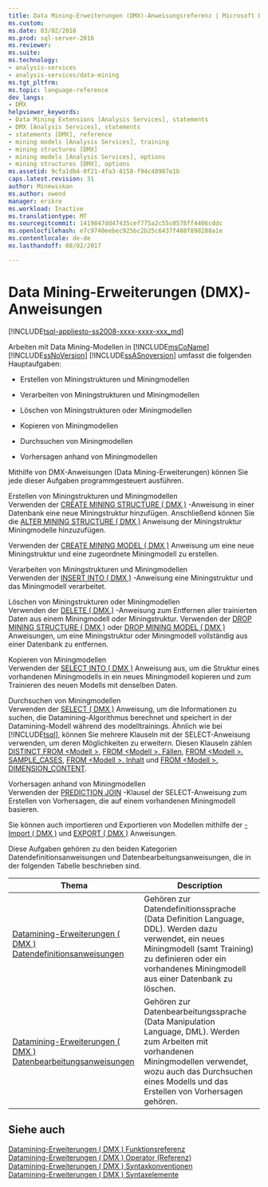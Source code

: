 ```yaml
---
title: Data Mining-Erweiterungen (DMX)-Anweisungsreferenz | Microsoft Docs
ms.custom: 
ms.date: 03/02/2016
ms.prod: sql-server-2016
ms.reviewer: 
ms.suite: 
ms.technology:
- analysis-services
- analysis-services/data-mining
ms.tgt_pltfrm: 
ms.topic: language-reference
dev_langs:
- DMX
helpviewer_keywords:
- Data Mining Extensions [Analysis Services], statements
- DMX [Analysis Services], statements
- statements [DMX], reference
- mining models [Analysis Services], training
- mining structures [DMX]
- mining models [Analysis Services], options
- mining structures [DMX], options
ms.assetid: 9cfa1db4-0f21-4fa3-8158-f94c48987e1b
caps.latest.revision: 31
author: Minewiskan
ms.author: owend
manager: erikre
ms.workload: Inactive
ms.translationtype: MT
ms.sourcegitcommit: 1419847dd47435cef775a2c55c0578ff4406cddc
ms.openlocfilehash: e7c9740eebec925bc2b25c6437f488f898288a1e
ms.contentlocale: de-de
ms.lasthandoff: 08/02/2017

---
```

# <a name="data-mining-extensions-dmx-statements"></a>Data Mining-Erweiterungen (DMX)-Anweisungen
[!INCLUDE[tsql-appliesto-ss2008-xxxx-xxxx-xxx_md](../includes/tsql-appliesto-ss2008-xxxx-xxxx-xxx-md.md)]

  Arbeiten mit Data Mining-Modellen in [!INCLUDE[msCoName](../includes/msconame-md.md)] [!INCLUDE[ssNoVersion](../includes/ssnoversion-md.md)] [!INCLUDE[ssASnoversion](../includes/ssasnoversion-md.md)] umfasst die folgenden Hauptaufgaben:  
  
-   Erstellen von Miningstrukturen und Miningmodellen  
  
-   Verarbeiten von Miningstrukturen und Miningmodellen  
  
-   Löschen von Miningstrukturen oder Miningmodellen  
  
-   Kopieren von Miningmodellen  
  
-   Durchsuchen von Miningmodellen  
  
-   Vorhersagen anhand von Miningmodellen  
  
 Mithilfe von DMX-Anweisungen (Data Mining-Erweiterungen) können Sie jede dieser Aufgaben programmgesteuert ausführen.  
  
 Erstellen von Miningstrukturen und Miningmodellen  
 Verwenden der [CREATE MINING STRUCTURE &#40; DMX &#41;](../dmx/create-mining-structure-dmx.md) -Anweisung in einer Datenbank eine neue Miningstruktur hinzufügen. Anschließend können Sie die [ALTER MINING STRUCTURE &#40; DMX &#41;](../dmx/alter-mining-structure-dmx.md) Anweisung der Miningstruktur Miningmodelle hinzuzufügen.  
  
 Verwenden der [CREATE MINING MODEL &#40; DMX &#41;](../dmx/create-mining-model-dmx.md) Anweisung um eine neue Miningstruktur und eine zugeordnete Miningmodell zu erstellen.  
  
 Verarbeiten von Miningstrukturen und Miningmodellen  
 Verwenden der [INSERT INTO &#40; DMX &#41;](../dmx/insert-into-dmx.md) -Anweisung eine Miningstruktur und das Miningmodell verarbeitet.  
  
 Löschen von Miningstrukturen oder Miningmodellen  
 Verwenden der [DELETE &#40; DMX &#41;](../dmx/delete-dmx.md) -Anweisung zum Entfernen aller trainierten Daten aus einem Miningmodell oder Miningstruktur. Verwenden der [DROP MINING STRUCTURE &#40; DMX &#41;](../dmx/drop-mining-structure-dmx.md) oder [DROP MINING MODEL &#40; DMX &#41;](../dmx/drop-mining-model-dmx.md) Anweisungen, um eine Miningstruktur oder Miningmodell vollständig aus einer Datenbank zu entfernen.  
  
 Kopieren von Miningmodellen  
 Verwenden der [SELECT INTO &#40; DMX &#41;](../dmx/select-into-dmx.md) Anweisung aus, um die Struktur eines vorhandenen Miningmodells in ein neues Miningmodell kopieren und zum Trainieren des neuen Modells mit denselben Daten.  
  
 Durchsuchen von Miningmodellen  
 Verwenden der [SELECT &#40; DMX &#41;](../dmx/select-dmx.md) Anweisung, um die Informationen zu suchen, die Datamining-Algorithmus berechnet und speichert in der Datamining-Modell während des modelltrainings. Ähnlich wie bei [!INCLUDE[tsql](../includes/tsql-md.md)], können Sie mehrere Klauseln mit der SELECT-Anweisung verwenden, um deren Möglichkeiten zu erweitern. Diesen Klauseln zählen [DISTINCT FROM \<Modell >](../dmx/select-distinct-from-model-dmx.md), [FROM \<Modell >. Fällen](../dmx/select-from-model-cases-dmx.md), [FROM \<Modell >. SAMPLE_CASES](../dmx/select-from-model-sample-cases-dmx.md), [FROM \<Modell >. Inhalt](../dmx/select-from-model-content-dmx.md) und [FROM \<Modell >. DIMENSION_CONTENT](../dmx/select-from-model-dimension-content-dmx.md).  
  
 Vorhersagen anhand von Miningmodellen  
 Verwenden der [PREDICTION JOIN](../dmx/select-from-model-prediction-join-dmx.md) -Klausel der SELECT-Anweisung zum Erstellen von Vorhersagen, die auf einem vorhandenen Miningmodell basieren.  
  
 Sie können auch importieren und Exportieren von Modellen mithilfe der [-Import &#40; DMX &#41;](../dmx/import-dmx.md) und [EXPORT &#40; DMX &#41;](../dmx/export-dmx.md) Anweisungen.  
  
 Diese Aufgaben gehören zu den beiden Kategorien Datendefinitionsanweisungen und Datenbearbeitungsanweisungen, die in der folgenden Tabelle beschrieben sind.  
  
|Thema|Description|  
|-----------|-----------------|  
|[Datamining-Erweiterungen &#40; DMX &#41; Datendefinitionsanweisungen](../dmx/dmx-statements-data-definition.md)|Gehören zur Datendefinitionssprache (Data Definition Language, DDL). Werden dazu verwendet, ein neues Miningmodell (samt Training) zu definieren oder ein vorhandenes Miningmodell aus einer Datenbank zu löschen.|  
|[Datamining-Erweiterungen &#40; DMX &#41; Datenbearbeitungsanweisungen](../dmx/dmx-statements-data-manipulation.md)|Gehören zur Datenbearbeitungssprache (Data Manipulation Language, DML). Werden zum Arbeiten mit vorhandenen Miningmodellen verwendet, wozu auch das Durchsuchen eines Modells und das Erstellen von Vorhersagen gehören.|  
  
## <a name="see-also"></a>Siehe auch  
 [Datamining-Erweiterungen &#40; DMX &#41; Funktionsreferenz](../dmx/data-mining-extensions-dmx-function-reference.md)   
 [Datamining-Erweiterungen &#40; DMX &#41; Operator (Referenz)](../dmx/data-mining-extensions-dmx-operator-reference.md)   
 [Datamining-Erweiterungen &#40; DMX &#41; Syntaxkonventionen](../dmx/data-mining-extensions-dmx-syntax-conventions.md)   
 [Datamining-Erweiterungen &#40; DMX &#41; Syntaxelemente](../dmx/data-mining-extensions-dmx-syntax-elements.md)  
  
  

